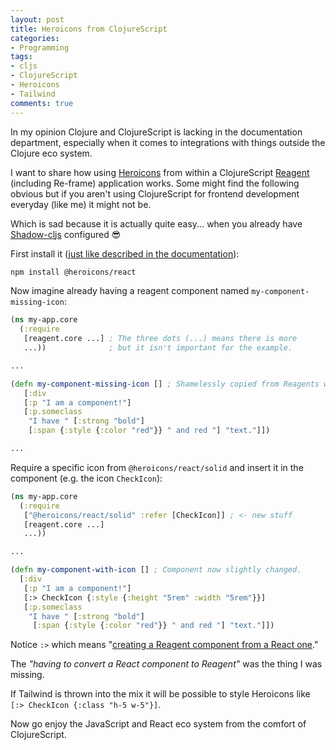 ```yaml
---
layout: post
title: Heroicons from ClojureScript
categories:
- Programming
tags:
- cljs
- ClojureScript
- Heroicons
- Tailwind
comments: true
---
```


In my opinion Clojure and ClojureScript is lacking in the documentation
department, especially when it comes to integrations with things outside the
Clojure eco system.

I want to share how using [Heroicons][1] from within a ClojureScript [Reagent][2]
(including Re-frame) application works. Some might find the following obvious
but if you aren't using ClojureScript for frontend development everyday (like
me) it might not be.

Which is sad because it is actually quite easy... when you already have
[Shadow-cljs][3] configured 😎

First install it ([just like described in the documentation][4]):

```bash
npm install @heroicons/react
```

Now imagine already having a reagent component named
`my-component-missing-icon`:

```clojure
(ns my-app.core
  (:require
   [reagent.core ...] ; The three dots (...) means there is more
   ...))              ; but it isn't important for the example.

...

(defn my-component-missing-icon [] ; Shamelessly copied from Reagents website
   [:div
   [:p "I am a component!"]
   [:p.someclass
    "I have " [:strong "bold"]
    [:span {:style {:color "red"}} " and red "] "text."]])

...
```

Require a specific icon from `@heroicons/react/solid` and insert it in the
component (e.g. the icon `CheckIcon`):

```clojure
(ns my-app.core
  (:require
   ["@heroicons/react/solid" :refer [CheckIcon]] ; <- new stuff
   [reagent.core ...]
   ...))

...

(defn my-component-with-icon [] ; Component now slightly changed.
  [:div
   [:p "I am a component!"]
   [:> CheckIcon {:style {:height "5rem" :width "5rem"}}]
   [:p.someclass
    "I have " [:strong "bold"]
     [:span {:style {:color "red"}} " and red "] "text."]])
```

Notice `:>` which means "[creating a Reagent component from a React one][5]."

The *"having to convert a React component to Reagent"* was the thing I was missing.

If Tailwind is thrown into the mix it will be possible to style Heroicons like `[:> CheckIcon {:class "h-5 w-5"}]`.

Now go enjoy the JavaScript and React eco system from the comfort of
ClojureScript.

[1]: https://heroicons.com/
[2]: https://reagent-project.github.io/
[3]: https://github.com/thheller/shadow-cljs
[4]: https://github.com/tailwindlabs/heroicons#react
[5]: https://cljdoc.org/d/reagent/reagent/1.1.0/doc/tutorials/interop-with-react#creating-reagent-components-from-react-components
